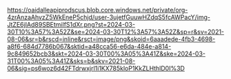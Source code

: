 https://oaidalleapiprodscus.blob.core.windows.net/private/org-4zrAnzaAhvzZ5WkEneP5chjd/user-3ujetfGuuwHZdqS5fcAWPacY/img-JtZE6jIAd89SBEtmilfS1dXr.png?st=2024-03-30T10%3A57%3A52Z&se=2024-03-30T12%3A57%3A52Z&sp=r&sv=2021-08-06&sr=b&rscd=inline&rsct=image/png&skoid=6aaadede-4fb3-4698-a8f6-684d7786b067&sktid=a48cca56-e6da-484e-a814-9c849652bcb3&skt=2024-03-30T00%3A05%3A41Z&ske=2024-03-31T00%3A05%3A41Z&sks=b&skv=2021-08-06&sig=ps6woz6d42FTdrwxjrl1i1KX785kloP1KkZLHthlD0I%3D